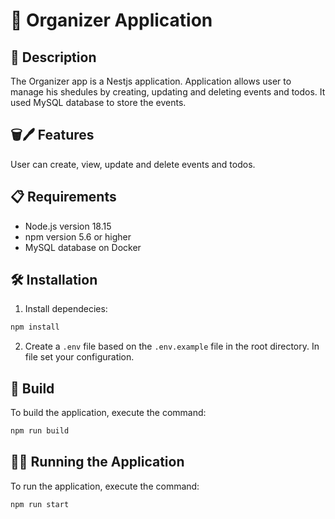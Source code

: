 # 📆 Organizer Application

## 📝 Description

The Organizer app is a Nestjs application. Application allows user to manage his shedules by creating, updating and deleting events and todos. It used MySQL database to store the events.

## 🗑️🖊️ Features

User can create, view, update and delete events and todos.

## 📋 Requirements

- Node.js version 18.15
- npm version 5.6 or higher
- MySQL database on Docker

## 🛠️ Installation

1. Install dependecies:

```bash
npm install
```

2. Create a `.env` file based on the `.env.example` file in the root directory. In file set your configuration.

## 🚧 Build

To build the application, execute the command:

```bash
npm run build
```

## 🏃‍♀️ Running the Application

To run the application, execute the command:

```bash
npm run start
```

